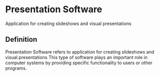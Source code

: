 # Presentation Software

Application for creating slideshows and visual presentations

## Definition
Presentation Software refers to application for creating slideshows and visual presentations This type of software plays an important role in computer systems by providing specific functionality to users or other programs.
